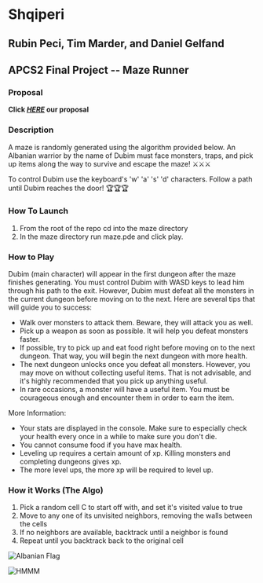 # Shqiperi
## Rubin Peci, Tim Marder, and Daniel Gelfand
## APCS2 Final Project -- Maze Runner

### Proposal
**Click [_HERE_](./docs/proposal.pdf) our proposal**

### Description
A maze is randomly generated using the algorithm provided below. An Albanian warrior by the name of Dubim must face monsters, traps, and pick up items along the way to survive and escape the maze! ⚔️⚔️⚔️

To control Dubim use the keyboard's 'w' 'a' 's' 'd' characters. Follow a path until Dubim reaches the door! 🏆🏆🏆

### How To Launch
1. From the root of the repo cd into the maze directory
2. In the maze directory run maze.pde and click play.

### How to Play

Dubim (main character) will appear in the first dungeon after the maze finishes generating. You must control Dubim with WASD keys to lead him through his path to the exit. However, Dubim must defeat all the monsters in the current dungeon before moving on to the next. Here are several tips that will guide you to success:
- Walk over monsters to attack them. Beware, they will attack you as well.
- Pick up a weapon as soon as possible. It will help you defeat monsters faster.
- If possible, try to pick up and eat food right before moving on to the next dungeon. That way, you will begin the next dungeon with more health.
- The next dungeon unlocks once you defeat all monsters. However, you may move on without collecting useful items. That is not advisable, and it's highly recommended that you pick up anything useful.
- In rare occasions, a monster will have a useful item. You must be courageous enough and encounter them in order to earn the item.

More Information:
- Your stats are displayed in the console. Make sure to especially check your health every once in a while to make sure you don't die.
- You cannot consume food if you have max health.
- Leveling up requires a certain amount of xp. Killing monsters and completing dungeons gives xp.
- The more level ups, the more xp will be required to level up.

### How it Works (The Algo)
1. Pick a random cell C to start off with, and set it's visited value to true
2. Move to any one of its unvisited neighbors, removing the walls between the cells
3. If no neighbors are available, backtrack until a neighbor is found
4. Repeat until you backtrack back to the original cell


![Albanian Flag](https://upload.wikimedia.org/wikipedia/commons/thumb/3/36/Flag_of_Albania.svg/2000px-Flag_of_Albania.svg.png)

![HMMM](https://i.redd.it/01xn93tp6d001.jpg)

